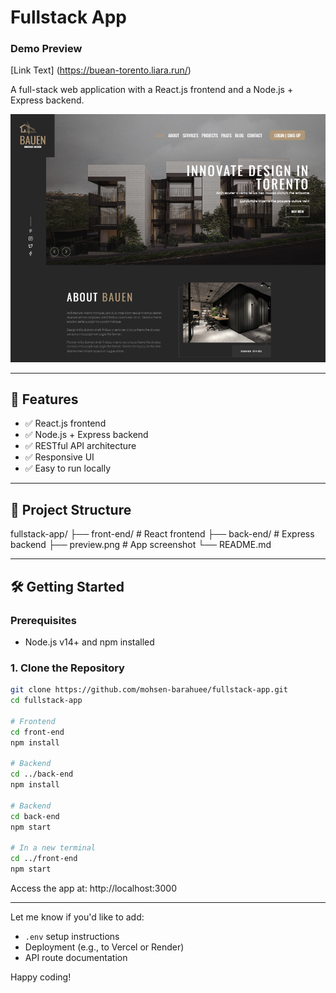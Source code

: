 # Fullstack App

### Demo Preview

[Link Text] (https://buean-torento.liara.run/)

A full-stack web application with a React.js frontend and a Node.js + Express backend.

![App Preview](./preview.png)

---

## 🚀 Features

- ✅ React.js frontend
- ✅ Node.js + Express backend
- ✅ RESTful API architecture
- ✅ Responsive UI
- ✅ Easy to run locally

---

## 📁 Project Structure

fullstack-app/
├── front-end/ # React frontend
├── back-end/ # Express backend
├── preview.png # App screenshot
└── README.md



---

## 🛠️ Getting Started

### Prerequisites

- Node.js v14+ and npm installed

### 1. Clone the Repository

```bash
git clone https://github.com/mohsen-barahuee/fullstack-app.git
cd fullstack-app

# Frontend
cd front-end
npm install

# Backend
cd ../back-end
npm install

# Backend
cd back-end
npm start

# In a new terminal
cd ../front-end
npm start
```

<p>Access the app at: http://localhost:3000</p>



---

Let me know if you'd like to add:
- `.env` setup instructions
- Deployment (e.g., to Vercel or Render)
- API route documentation

Happy coding!

